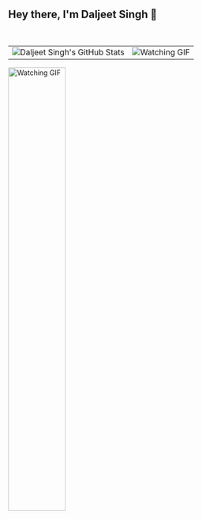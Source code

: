 ## Hey there, I'm Daljeet Singh 👋
<!--
**djtsingh/djtsingh** is a ✨ _special_ ✨ repository because its `README.md` (this file) appears on your GitHub profile.

Here are some ideas to get you started:

- 🔭 I’m currently working on ...
- 🌱 I’m currently learning ...
- 👯 I’m looking to collaborate on ...
- 🤔 I’m looking for help with ...
- 💬 Ask me about ...
- 📫 How to reach me: ...
- 😄 Pronouns: ...
- ⚡ Fun fact: ...
-->
<br>
<table align="center">
  <tr>
    <td>
      <img 
        src="https://gitstats-neon.vercel.app/api?username=djtsingh&show_icons=true&count_private=true&include_all_commits=true&hide_title=true&hide_border=true&hide_rank=true&text_color=e59b4f&icon_color=48ACF0&bg_color=00000000&show=prs_merged" 
        alt="Daljeet Singh's GitHub Stats"
      />
    </td>
    <td>
      <img 
        src="https://media1.tenor.com/m/l_tQP6gd9AYAAAAd/hbo-watching.gif" 
        alt="Watching GIF"
      />
    </td>
  </tr>
</table>
  
  <img 
    src="https://media1.tenor.com/m/l_tQP6gd9AYAAAAd/hbo-watching.gif" 
    alt="Watching GIF"
    width="48%"
  />
  
</div>
